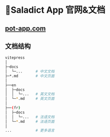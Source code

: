 # 📄️Saladict App 官网&文档

## [pot-app.com](https://pot-app.com)

## 文档结构

```bash
vitepress
│
├─docs
│  └─...      # 中文文档
├─*.md        # 中文页面
│
├──en
│  ├─docs
│  │  └─...   # 英文文档
│  └─*.md     # 英文页面
│
├──(fr)
│  ├─docs
│  │  └─...   # 法语文档
│  └─*.md     # 法语页面
│
...           # 更多语言
```
